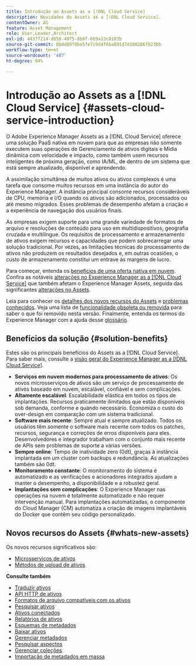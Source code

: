 ```yaml
---
title: Introdução ao Assets as a [!DNL Cloud Service]
description: Novidades do Assets as a [!DNL Cloud Service].
contentOwner: AG
feature: Asset Management
role: User,Leader,Architect
exl-id: 4437f214-d058-4975-8b8f-869a12c8103b
source-git-commit: 8bdd89f0be5fe7c9d4f6ba891d7d108286f823bb
workflow-type: tm+mt
source-wordcount: '487'
ht-degree: 94%

---
```


# Introdução ao Assets as a [!DNL Cloud Service] {#assets-cloud-service-introduction}

<!-- Need review information from gklebus -->

O Adobe Experience Manager Assets as a [!DNL Cloud Service] oferece uma solução PaaS nativa em nuvem para que as empresas não somente executem suas operações de Gerenciamento de ativos digitais e Mídia dinâmica com velocidade e impacto, como também usem recursos inteligentes de próxima geração, como IA/ML, de dentro de um sistema que está sempre atualizado, disponível e aprendendo.

A assimilação simultânea de muitos ativos ou ativos complexos é uma tarefa que consome muitos recursos em uma instância do autor do Experience Manager. A instância principal consome recursos consideráveis de CPU, memória e I/O quando os ativos são adicionados, processados ou até mesmo migrados. Esses problemas de desempenho afetam a criação e a experiência de navegação dos usuários finais.

As empresas exigem suporte para uma grande variedade de formatos de arquivo e resoluções de conteúdo para uso em multidispositivos, geografia cruzada e multilíngue. Os requisitos de processamento e armazenamento de ativos exigem recursos e capacidades que podem sobrecarregar uma solução tradicional. Por vezes, as limitações técnicas do processamento de ativos não produzem os resultados desejados e, em outras ocasiões, o custo de armazenamento constitui um entrave às margens de lucro.

Para começar, entenda os [benefícios de uma oferta nativa em nuvem](#solution-benefits). Confira as notáveis [alterações no Experience Manager as a [!DNL Cloud Service]](/help/release-notes/aem-cloud-changes.md) que também afetam o Experience Manager Assets, seguida das significantes [alterações no Assets](/help/assets/assets-cloud-changes.md).

Leia para conhecer os [detalhes dos novos recursos do Assets](#whats-new-assets) e [problemas conhecidos](/help/release-notes/maintenance/latest.md). Veja uma lista de [funcionalidade obsoleta ou removida](/help/release-notes/deprecated-removed-features.md) para saber o que foi removido nesta versão. Finalmente, entenda os termos do Experience Manager com a ajuda desse [glossário](/help/overview/terminology.md).

## Benefícios da solução {#solution-benefits}

Estes são os principais benefícios do Assets as a [!DNL Cloud Service]. Para saber mais, consulte a [visão geral do Experience Manager as a [!DNL Cloud Service]](/help/overview/introduction.md).

* **Serviços em nuvem modernos para processamento de ativos**: Os novos microsserviços de ativos são um serviço de processamento de ativos baseado em nuvem, escalável, confiável e sem complicações.
* **Altamente escalável**: Escalabilidade elástica em todos os tipos de implantações. Recursos praticamente ilimitados que estão disponíveis sob demanda, conforme e quando necessário. Economiza o custo do over-design em comparação com um sistema tradicional.
* **Software mais recente**: Sempre atual e sempre atualizado. Todos os usuários têm somente o software mais recente com todos os patches, recursos, segurança e correções de erros disponíveis para eles. Desenvolvedores e integrador trabalham com o conjunto mais recente de APIs sem problemas de suporte a várias versões.
* **Sempre online**: Tempo de inatividade zero (0dt), graças à instância implantada em um cluster com backups e redundância. As atualizações também são 0dt.
* **Monitoramento constante**: O monitoramento do sistema é automatizado e as verificações e acionadores integrados ajudam a manter o desempenho, a disponibilidade e a robustez geral.
* **Implantações sem complicações**: O Experience Manager nas operações na nuvem é totalmente automatizado e não requer intervenção manual. Para implantações automatizadas, o componente do Cloud Manager (CM) automatiza a criação de imagens implantáveis do Docker que contêm seu código personalizado.

## Novos recursos do Assets {#whats-new-assets}

Os novos recursos significativos são:

* [Microsserviços de ativos](/help/assets/asset-microservices-overview.md)
* [Métodos de upload de ativos](/help/assets/add-assets.md)

**Consulte também**

* [Traduzir ativos](translate-assets.md)
* [API HTTP de ativos](mac-api-assets.md)
* [Formatos de arquivo compatíveis com os ativos](file-format-support.md)
* [Pesquisar ativos](search-assets.md)
* [Ativos conectados](use-assets-across-connected-assets-instances.md)
* [Relatórios de ativos](asset-reports.md)
* [Esquemas de metadados](metadata-schemas.md)
* [Baixar ativos](download-assets-from-aem.md)
* [Gerenciar metadados](manage-metadata.md)
* [Pesquisar aspectos](search-facets.md)
* [Gerenciar coleções](manage-collections.md)
* [Importação de metadados em massa](metadata-import-export.md)

